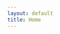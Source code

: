 ```yaml
---
layout: default
title: Home
---
```


<!DOCTYPE html>
<html lang="en">
<head>
    <meta charset="UTF-8">
    <meta name="viewport" content="width=device-width, initial-scale=1.0">
    <title>E-Waste Reverse Engineering Clinic - Charlotte DIY Electronics & Lifelong Learning Collective</title>
    <style>
        * {
            margin: 0;
            padding: 0;
            box-sizing: border-box;
        }

        body {
            background: #008080;
            font-family: "MS Sans Serif", "Microsoft Sans Serif", sans-serif;
            color: #000;
            padding: 20px;
            line-height: 1.4;
        }

        .desktop-icon {
            position: fixed;
            top: 20px;
            left: 20px;
            text-align: center;
            width: 80px;
            cursor: pointer;
        }

        .desktop-icon img {
            width: 48px;
            height: 48px;
            image-rendering: pixelated;
        }

        .desktop-icon-text {
            background: #008080;
            color: white;
            padding: 2px 4px;
            font-size: 11px;
            margin-top: 4px;
            text-shadow: 1px 1px 0 #000;
        }

        .window {
            background: #c0c0c0;
            border: 2px outset #fff;
            box-shadow: 2px 2px 0 #000;
            max-width: 900px;
            margin: 40px auto;
            position: relative;
        }

        .title-bar {
            background: linear-gradient(90deg, #000080, #1084d0);
            padding: 3px 5px;
            display: flex;
            justify-content: space-between;
            align-items: center;
        }

        .title-text {
            color: white;
            font-weight: bold;
            font-size: 12px;
            display: flex;
            align-items: center;
            gap: 5px;
        }

        .title-icon {
            width: 16px;
            height: 16px;
            background: #c0c0c0;
            border: 1px solid #fff;
            image-rendering: pixelated;
        }

        .window-controls {
            display: flex;
            gap: 2px;
        }

        .window-button {
            width: 16px;
            height: 14px;
            background: #c0c0c0;
            border: 1px outset #fff;
            font-size: 10px;
            line-height: 12px;
            text-align: center;
            cursor: pointer;
            font-weight: bold;
        }

        .window-button:active {
            border-style: inset;
        }

        .menu-bar {
            background: #c0c0c0;
            border-bottom: 1px solid #808080;
            padding: 2px 5px;
            font-size: 11px;
        }

        .menu-item {
            display: inline-block;
            padding: 2px 8px;
            cursor: pointer;
        }

        .menu-item:hover {
            background: #000080;
            color: white;
        }

        .window-content {
            padding: 15px;
            background: #c0c0c0;
            min-height: 400px;
        }

        .content-frame {
            background: white;
            border: 2px inset #808080;
            padding: 20px;
            margin-bottom: 15px;
        }

        h1 {
            font-size: 24px;
            color: #000080;
            margin-bottom: 15px;
            font-weight: bold;
        }

        h2 {
            font-size: 18px;
            color: #000080;
            margin: 20px 0 10px 0;
            padding-bottom: 3px;
            border-bottom: 2px solid #000080;
        }

        h3 {
            font-size: 14px;
            color: #800000;
            margin: 15px 0 8px 0;
        }

        p {
            margin-bottom: 12px;
            font-size: 13px;
        }

        .button {
            background: #c0c0c0;
            border: 2px outset #fff;
            padding: 5px 15px;
            font-family: "MS Sans Serif", sans-serif;
            font-size: 11px;
            cursor: pointer;
            display: inline-block;
            margin: 5px 5px 5px 0;
            text-decoration: none;
            color: #000;
        }

        .button:active {
            border-style: inset;
        }

        .button:hover {
            background: #d0d0d0;
        }

        .status-bar {
            background: #c0c0c0;
            border-top: 1px solid #fff;
            padding: 3px 5px;
            font-size: 11px;
            display: flex;
            gap: 10px;
        }

        .status-section {
            border: 1px inset #808080;
            padding: 2px 8px;
            flex: 1;
        }

        .scrollbox {
            border: 2px inset #808080;
            background: white;
            padding: 10px;
            max-height: 200px;
            overflow-y: scroll;
            margin: 10px 0;
            font-size: 12px;
        }

        .info-box {
            background: #ffffc0;
            border: 1px solid #808080;
            padding: 10px;
            margin: 15px 0;
            font-size: 12px;
        }

        .warning-box {
            background: #ffc0c0;
            border: 2px solid #800000;
            padding: 10px;
            margin: 15px 0;
            font-size: 12px;
        }

        ul {
            margin-left: 25px;
            margin-bottom: 12px;
        }

        li {
            margin-bottom: 6px;
            font-size: 13px;
        }

        a {
            color: #0000ff;
            text-decoration: underline;
        }

        a:visited {
            color: #800080;
        }

        a:hover {
            color: #ff0000;
        }

        .image-placeholder {
            border: 2px inset #808080;
            background: #808080;
            padding: 40px;
            text-align: center;
            color: white;
            font-size: 12px;
            margin: 15px 0;
        }

        .tab-container {
            margin: 20px 0;
        }

        .tabs {
            display: flex;
            gap: 2px;
            margin-bottom: -2px;
        }

        .tab {
            background: #c0c0c0;
            border: 2px outset #fff;
            border-bottom: none;
            padding: 5px 15px;
            cursor: pointer;
            font-size: 11px;
            position: relative;
            z-index: 1;
        }

        .tab.active {
            background: white;
            border-bottom: 2px solid white;
            z-index: 2;
        }

        .tab-content {
            border: 2px inset #808080;
            background: white;
            padding: 15px;
            display: none;
        }

        .tab-content.active {
            display: block;
        }

        .grid-2col {
            display: flex;
            gap: 15px;
            margin: 15px 0;
        }

        .grid-2col > div {
            flex: 1;
        }

        @media (max-width: 768px) {
            body {
                padding: 10px;
            }

            .window {
                margin: 20px 0;
            }

            .grid-2col {
                flex-direction: column;
            }

            .desktop-icon {
                position: static;
                margin: 0 auto 20px;
            }
        }

        .blink {
            animation: blink-animation 1s steps(2, start) infinite;
        }

        @keyframes blink-animation {
            to {
                visibility: hidden;
            }
        }

        .marquee-container {
            background: #000;
            color: #00ff00;
            padding: 8px;
            border: 2px inset #808080;
            margin: 15px 0;
            font-family: "Courier New", monospace;
            font-size: 12px;
            overflow: hidden;
        }

        .ascii-art {
            font-family: "Courier New", monospace;
            font-size: 10px;
            line-height: 1.2;
            white-space: pre;
            background: #000;
            color: #00ff00;
            padding: 10px;
            border: 2px inset #808080;
            margin: 15px 0;
        }
    </style>
</head>
<body>

<div class="window">
    <div class="title-bar">
        <div class="title-text">
            <span class="title-icon">[C]</span>
            E-Waste Reverse Engineering Clinic - Charlotte, NC
        </div>
        <div class="window-controls">
            <div class="window-button">_</div>
            <div class="window-button">□</div>
            <div class="window-button">X</div>
        </div>
    </div>

    <div class="menu-bar">
        <span class="menu-item">File</span>
        <span class="menu-item">Edit</span>
        <span class="menu-item">View</span>
        <span class="menu-item">Resources</span>
        <span class="menu-item">Help</span>
    </div>

    <div class="window-content">
        <div class="content-frame">
            <h1>E-Waste Reverse Engineering Clinic</h1>
            
            <div class="info-box">
                <strong>Status:</strong> <span class="blink">>>> ACTIVE PROJECT <<<</span><br>
                <strong>Location:</strong> Charlotte, North Carolina<br>
                <strong>Mission:</strong> Teaching electronics through hands-on hardware exploration
            </div>

            <p>We are rebuilding a public hackerspace culture in Charlotte by teaching digital communication and electronics using discarded circuit boards and open hardware tools. Our workshops focus on practical reverse engineering skills that anyone can learn, using tools like the GreatFET One to probe chips and understand how modern electronics actually work.</p>

            <p>This is not about professional engineering credentials or expensive equipment. This is about curiosity, community learning, and rescuing knowledge from the landfill. We believe hardware literacy should be accessible to everyone, and that every city deserves a space where people can learn by taking things apart.</p>

            <div class="marquee-container">
                <marquee>*** NO GATEKEEPING *** EVERYONE WELCOME *** BRING YOUR QUESTIONS *** MISTAKES ARE HOW WE LEARN *** FREE WORKSHOPS *** RIGHT TO REPAIR ***</marquee>
            </div>

            <h2>What We Do</h2>
            
            <div class="grid-2col">
                <div>
                    <h3>Workshop Activities</h3>
                    <ul>
                        <li>Identify chips on discarded circuit boards</li>
                        <li>Use I²C and SPI probes to read chip addresses</li>
                        <li>Document findings in a shared database</li>
                        <li>Learn to read datasheets and pinouts</li>
                        <li>Practice basic soldering and desoldering</li>
                        <li>Understand USB enumeration and device protocols</li>
                    </ul>
                </div>
                <div>
                    <h3>Tools We Use</h3>
                    <ul>
                        <li>GreatFET One (open hardware USB tool)</li>
                        <li>Basic multimeters and logic analyzers</li>
                        <li>Magnification and lighting equipment</li>
                        <li>Python scripts for data collection</li>
                        <li>Datasheets and chip documentation</li>
                        <li>Your own curiosity and patience</li>
                    </ul>
                </div>
            </div>

            <div class="ascii-art">
███████╗ ██╗██╗   ██╗    ███████╗████████╗██╗  ██╗ ██████╗ ███████╗       ███╗   ██╗███████╗██╗   ██╗███████╗██████╗     ███████╗████████╗ ██████╗ ██████╗ 
██╔══██╗██║╚██╗ ██╔╝    ██╔════╝╚══██╔══╝██║  ██║██╔═══██╗██╔════╝       ████╗  ██║██╔════╝██║   ██║██╔════╝██╔══██╗    ██╔════╝╚══██╔══╝██╔═══██╗██╔══██╗
██║  ██║██║ ╚████╔╝     █████╗     ██║   ███████║██║   ██║███████╗       ██╔██╗ ██║█████╗  ██║   ██║█████╗  ██████╔╝    ███████╗   ██║   ██║   ██║██████╔╝
██║  ██║██║  ╚██╔╝      ██╔══╝     ██║   ██╔══██║██║   ██║╚════██║       ██║╚██╗██║██╔══╝  ╚██╗ ██╔╝██╔══╝  ██╔══██╗    ╚════██║   ██║   ██║   ██║██╔═══╝ 
██████╔╝██║   ██║       ███████╗   ██║   ██║  ██║╚██████╔╝███████║▄█╗    ██║ ╚████║███████╗ ╚████╔╝ ███████╗██║  ██║    ███████║   ██║   ╚██████╔╝██║     
╚═════╝ ╚═╝   ╚═╝       ╚══════╝   ╚═╝   ╚═╝  ╚═╝ ╚═════╝ ╚══════╝╚═╝    ╚═╝  ╚═══╝╚══════╝  ╚═══╝  ╚══════╝╚═╝  ╚═╝    ╚══════╝   ╚═╝    ╚═════╝ ╚═╝     
                                                                                                                                                          
██╗     ███████╗ █████╗ ██████╗ ███╗   ██╗██╗███╗   ██╗ ██████╗                                                                                           
██║     ██╔════╝██╔══██╗██╔══██╗████╗  ██║██║████╗  ██║██╔════╝                                                                                           
██║     █████╗  ███████║██████╔╝██╔██╗ ██║██║██╔██╗ ██║██║  ███╗                                                                                          
██║     ██╔══╝  ██╔══██║██╔══██╗██║╚██╗██║██║██║╚██╗██║██║   ██║                                                                                          
███████╗███████╗██║  ██║██║  ██║██║ ╚████║██║██║ ╚████║╚██████╔╝                                                                                          
╚══════╝╚══════╝╚═╝  ╚═╝╚═╝  ╚═╝╚═╝  ╚═══╝╚═╝╚═╝  ╚═══╝ ╚═════╝                                                                                           
            </div>

            <h2>How It Works</h2>

            <div class="scrollbox">
                <p><strong>Step 1: Source E-Waste</strong></p>
                <p>We collect discarded electronics from donation centers, repair shops, and community members. Old modems, routers, printers, and computer peripherals are perfect candidates.</p>
                
                <p><strong>Step 2: Visual Inspection</strong></p>
                <p>Participants learn to identify chip types by their physical characteristics: package style, pin count, manufacturer markings, and context clues from surrounding components.</p>
                
                <p><strong>Step 3: Protocol Probing</strong></p>
                <p>Using the GreatFET One, we probe I²C and SPI buses to discover chip addresses and communication patterns. This teaches fundamental concepts about how devices talk to each other.</p>
                
                <p><strong>Step 4: Documentation</strong></p>
                <p>All findings go into our shared database. Board type, chip identification, interface protocols, and working condition are logged for future reference and educational use.</p>
                
                <p><strong>Step 5: Share Knowledge</strong></p>
                <p>Workshop materials, scripts, and documentation are published openly so other communities can replicate the clinic in their own cities.</p>
            </div>

            <div class="tab-container">
                <div class="tabs">
                    <div class="tab active" onclick="openTab(event, 'community')">Community Goals</div>
                    <div class="tab" onclick="openTab(event, 'status')">Current Status</div>
                    <div class="tab" onclick="openTab(event, 'involved')">Get Involved</div>
                </div>

                <div id="community" class="tab-content active">
                    <h3>Building a Hardware Community</h3>
                    <p>Our long-term goal is to establish a permanent hackerspace in Charlotte where people can access tools, learn skills, and work on projects together. We want to create a culture where hardware knowledge is shared freely and where making things is valued over buying things.</p>
                    
                    <p><strong>Core Values:</strong></p>
                    <ul>
                        <li>Open learning with no prerequisites or gatekeeping</li>
                        <li>Practical skills over theoretical credentials</li>
                        <li>Community ownership of knowledge and tools</li>
                        <li>Environmental consciousness through repair and reuse</li>
                        <li>Documentation that others can actually use</li>
                    </ul>

                    <p>We are creating educational materials that any city can adapt. The scripts, workshop formats, and documentation templates in this repository are designed to be copied, modified, and improved by other communities.</p>
                </div>

                <div id="status" class="tab-content">
                    <h3>Project Timeline</h3>
                    <p><strong>Phase 1 (Current):</strong> Initial workshops and tool development</p>
                    <ul>
                        <li>Testing workshop formats with small groups</li>
                        <li>Building Python scripts for data collection</li>
                        <li>Creating documentation templates and guides</li>
                        <li>Establishing relationships with e-waste sources</li>
                    </ul>

                    <p><strong>Phase 2 (Next 6 months):</strong> Regular public workshops</p>
                    <ul>
                        <li>Monthly hands-on sessions open to all skill levels</li>
                        <li>Growing the chip identification database</li>
                        <li>Developing repair-focused curriculum tracks</li>
                        <li>Building partnerships with local schools and libraries</li>
                    </ul>

                    <p><strong>Phase 3 (Long-term):</strong> Permanent hackerspace</p>
                    <ul>
                        <li>Secure dedicated space for tools and storage</li>
                        <li>Establish regular open hours and project nights</li>
                        <li>Create advanced curriculum for specific skills</li>
                        <li>Support other cities starting similar clinics</li>
                    </ul>

                    <div class="warning-box">
                        <strong>Note:</strong> This is a grassroots project with no corporate funding. Progress depends on volunteer effort and community participation. If you want this to happen faster, join us and help make it real.
                    </div>
                </div>

                <div id="involved" class="tab-content">
                    <h3>How to Participate</h3>
                    
                    <p><strong>Join a Workshop:</strong></p>
                    <p>Workshop signup information will be posted here as sessions are scheduled. Follow the GitHub repository for announcements or email splicer@hiddenlayermedia.com to be added to the notification list.</p>

                    <p><strong>Contribute to the Repository:</strong></p>
                    <ul>
                        <li>Add your own chip identification logs</li>
                        <li>Improve documentation and scripts</li>
                        <li>Share workshop format ideas</li>
                        <li>Report issues or suggest features</li>
                    </ul>

                    <p><strong>Start Your Own Clinic:</strong></p>
                    <p>Everything in this repository is freely licensed for reuse. Fork it, adapt it to your city, and let us know how it goes. We want to see this model spread.</p>

                    <p><strong>Donate Equipment:</strong></p>
                    <p>We accept donations of working or broken electronics, test equipment, and tools. Contact us for drop-off details.</p>

                    <a href="https://github.com/numbpill3d/e-waste-clinic" class="button">View on GitHub</a>
                    <a href="#" class="button">Workshop Signup (Coming Soon)</a>
                    <a href="docs/setup-instructions.html" class="button">Setup Guide</a>
                    <a href="CONTRIBUTING.html" class="button">Contribute</a>
                </div>
            </div>

            <div class="image-placeholder">
                <p>[IMAGE: JTAG Anatomy]</p>
                <p>/resources/images/06.jpg</p>
                <p>(Field reference for identifying chip types and reading pinouts)</p>
            </div>

            <h2>Resources</h2>
            
            <div class="grid-2col">
                <div>
                    <h3>Documentation</h3>
                    <ul>
                        <li><a href="https://greatscottgadgets.github.io/greatfet-tutorials/getting-started.html">GreatFET Setup Instructions</a></li>
                        <li><a href="docs/data-format.html">Data Logging Format Guide</a></li>
                        <li><a href="CONTRIBUTING.html">How to Contribute</a></li>
                        <li><a href="CODE_OF_CONDUCT.html">Code of Conduct</a></li>
                    </ul>
                </div>
                <div>
                    <h3>Scripts and Tools</h3>
                    <ul>
                        <li>i2c_probe.py (I²C address scanner)</li>
                        <li>usb_enum.py (USB device enumerator)</li>
                        <li>log_to_csv.py (Data formatter)</li>
                        <li>chip_lookup.py (Datasheet finder)</li>
                    </ul>
                </div>
            </div>

            <div class="info-box">
                <strong>Licenses:</strong><br>
                Code: MIT License (see LICENSE)<br>
                Documentation: CC-BY-SA 4.0 (see LICENSE.docs)<br>
                All materials are free to use, modify, and redistribute.
            </div>

            <hr style="border: 1px inset #808080; margin: 20px 0;">

            <p style="font-size: 11px; color: #808080;">
                <strong>Created by:</strong> v. Splicer, Hidden Layer Media, and the Charlotte Hardware Collective (in progress)<br>
                <strong>Contact:</strong> voidrane@proton.me<br>
                <strong>Website:</strong> voidrane.nekoweb.org<br>
                <strong>Last Updated:</strong> October 20, 2025<br>
                <strong>Best Viewed:</strong> With an open mind and a soldering iron nearby
            </p>
        </div>
    </div>

    <div class="status-bar">
        <div class="status-section">Ready</div>
        <div class="status-section">Community Project</div>
        <div class="status-section">Open Source</div>
        <div class="status-section">Right to Repair</div>
        <div class="status-section">DIY</div>
        <div class="status-section">Neon Maxima 2133</div>
    </div>
</div>

<script>
    function openTab(evt, tabName) {
        var i, tabcontent, tabs;
        
        tabcontent = document.getElementsByClassName("tab-content");
        for (i = 0; i < tabcontent.length; i++) {
            tabcontent[i].classList.remove("active");
        }
        
        tabs = document.getElementsByClassName("tab");
        for (i = 0; i < tabs.length; i++) {
            tabs[i].classList.remove("active");
        }
        
        document.getElementById(tabName).classList.add("active");
        evt.currentTarget.classList.add("active");
    }
</script>

</body>
</html>
